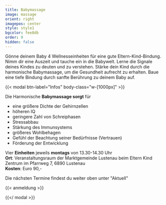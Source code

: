 ```yaml
---
title: Babymassage
image: massage
orient: right
imagepos: center
style: style1
bgcolor: fee8db
order: 9
hidden: false
---
```

Gönne deinem Baby 4 Wellnesseinheiten für eine gute Eltern-Kind-Bindung. Nimm dir eine Auszeit und tauche ein in die Babywelt. Lerne die Signale deines Kindes zu deuten und zu verstehen. Stärke dein Kind durch die harmonische Babymassage, um die Gesundheit aufrecht zu erhalten. Baue eine tiefe Bindung durch sanfte Berührung zu deinem Baby auf.

{{< modal btn-label="Infos" body-class="w-\[1000px]" >}} 

Die Harmonische **Babymassage sorgt** für 

* eine größere Dichte der Gehirnzellen   
* höheren IQ
* geringere Zahl von Schreiphasen
* Stressabbau
* Stärkung des Immunsystems
* größeres Wohlbehagen
* Gefühl der Beachtung seiner Bedürfnisse (Vertrauen)
* Förderung der Entwicklung

Vier **Einheiten** jeweils **montags** von 13.30-14.30 Uhr\
**Ort**: Veranstaltungsraum der Marktgemeinde Lustenau beim Eltern Kind Zentrum im Pfarrweg 7, 6890 Lustenau\
**Kosten**: Euro 90,-

Die nächsten Termine findest du weiter oben unter "Aktuell"

{{< anmeldung >}}

{{</ modal >}}

